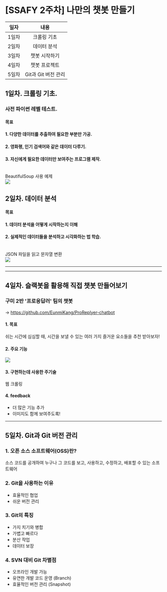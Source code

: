 # [SSAFY 2주차] 나만의 챗봇 만들기

일자 | 내용
:------: | :------:
1일차 | 크롤링 기초
2일차 | 데이터 분석
3일차 | 챗봇 시작하기
4일차 | 챗봇 프로젝트
5일차 | Git과 Git 버전 관리      

## 1일차. 크롤링 기초.
### 사전 파이썬 레벨 테스트.
#### 목표
  #### 1. 다양한 데이터를 추출하여 필요한 부분만 가공.
  #### 2. 영화평, 인기 검색어와 같은 데이터 다루기.
  #### 3. 자신에게 필요한 데이터만 보여주는 프로그램 제작.
<br />BeautifulSoup 사용 예제 <br />
<img src = "https://user-images.githubusercontent.com/21337488/50434425-6c2cf580-0920-11e9-88fd-af6800c650d3.PNG">

## 2일차. 데이터 분석
#### 목표
  #### 1. 데이터 분석을 어떻게 시작하는지 이해
  #### 2. 실제적인 데이터들을 분석하고 시각화하는 법 학습.
<br />JSON 파일을 읽고 문자열 변환 <br />
<img src = "https://user-images.githubusercontent.com/21337488/50435173-82888080-0923-11e9-9272-8fe41c96dd5c.PNG">
  
  
---------------------------



---------------------------
## 4일차. 슬랙봇을 활용해 직접 챗봇 만들어보기
### 구미 2반 '프로응답러' 팀의 챗봇 <br/>
-> https://github.com/EunmiKang/ProReplyer-chatbot
#### 1. 목표
쉬는 시간에 심심할 때, 시간을 보낼 수 있는 여러 가지 즐거운 요소들을 추천 받아보자!
#### 2. 주요 기능
<img src="https://user-images.githubusercontent.com/18115456/50434019-03914900-091f-11e9-90f3-f1eaee064af5.JPG"><br/>
#### 3. 구현하는데 사용한 주기술
웹 크롤링
#### 4. feedback
* 더 많은 기능 추가
* 이미지도 함께 보여주도록!

---------------------------
## 5일차. Git과 Git 버전 관리
### 1. 오픈 소스 소프트웨어(OSS)란?
소스 코드를 공개하여 누구나 그 코드를 보고, 사용하고, 수정하고, 배포할 수 있는 소프트웨어
### 2. Git을 사용하는 이유
* 효율적인 협업
* 쉬운 버전 관리
### 3. Git의 특징
* 가지 치기와 병합
* 가볍고 빠르다
* 분산 작업
* 데이터 보장
### 4. SVN 대비 Git 차별점
* 오프라인 개발 가능
* 유연한 개발 코드 운영 (Branch)
* 효율적인 버전 관리 (Snapshot)
